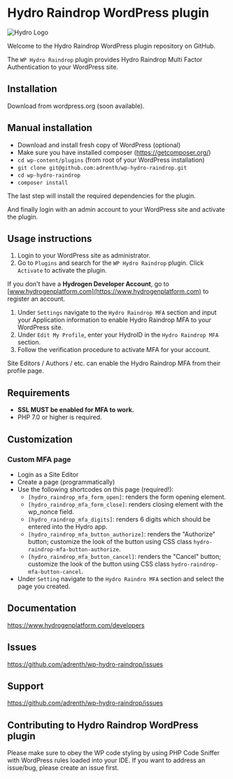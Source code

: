 # Hydro Raindrop WordPress plugin 

![Hydro Logo](https://i.imgur.com/slcCepB.png)

Welcome to the Hydro Raindrop WordPress plugin repository on GitHub.

The `WP Hydro Raindrop` plugin provides Hydro Raindrop Multi Factor Authentication to your WordPress site.

## Installation

Download from wordpress.org (soon available).

## Manual installation

- Download and install fresh copy of WordPress (optional)
- Make sure you have installed composer (https://getcomposer.org/)
- `cd wp-content/plugins` (from root of your WordPress installation)
- `git clone git@github.com:adrenth/wp-hydro-raindrop.git`
- `cd wp-hydro-raindrop`
- `composer install`

The last step will install the required dependencies for the plugin.

And finally login with an admin account to your WordPress site and activate the plugin.

## Usage instructions

1. Login to your WordPress site as administrator.
2. Go to `Plugins` and search for the `WP Hydro Raindrop` plugin. Click `Activate` to activate the plugin.

If you don't have a **Hydrogen Developer Account**, go to [www.hydrogenplatform.com](https://www.hydrogenplatform.com) to register an account.

1. Under `Settings` navigate to the `Hydro Raindrop MFA` section and input your Application information to enable Hydro Raindrop MFA to your WordPress site. 
2. Under `Edit My Profile`, enter your HydroID in the `Hydro Raindrop MFA` section.
3. Follow the verification procedure to activate MFA for your account.

Site Editors / Authors / etc. can enable the Hydro Raindrop MFA from their profile page.

## Requirements

* **SSL MUST be enabled for MFA to work.**
* PHP 7.0 or higher is required.

## Customization

### Custom MFA page

* Login as a Site Editor
* Create a page (programmatically)
* Use the following shortcodes on this page (required!):
    - `[hydro_raindrop_mfa_form_open]`: renders the form opening element.
    - `[hydro_raindrop_mfa_form_close]`: renders closing element with the wp_nonce field.
    - `[hydro_raindrop_mfa_digits]`: renders 6 digits which should be entered into the Hydro app.
    - `[hydro_raindrop_mfa_button_authorize]`: renders the "Authorize" button; customize the look of the button using CSS class `hydro-raindrop-mfa-button-authorize`.
    - `[hydro_raindrop_mfa_button_cancel]`: renders the "Cancel" button; customize the look of the button using CSS class `hydro-raindrop-mfa-button-cancel`.
* Under `Setting` navigate to the `Hydro Raindro MFA` section and select the page you created.

## Documentation

https://www.hydrogenplatform.com/developers

## Issues

https://github.com/adrenth/wp-hydro-raindrop/issues

## Support

https://github.com/adrenth/wp-hydro-raindrop/issues

## Contributing to Hydro Raindrop WordPress plugin

Please make sure to obey the WP code styling by using PHP Code Sniffer with WordPress rules loaded into your IDE.
If you want to address an issue/bug, please create an issue first.
